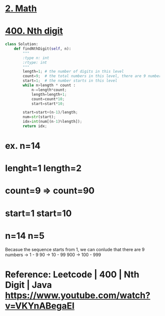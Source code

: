 
# [2. Math](/math.md)


# [400. Nth digit](https://leetcode.com/problems/nth-digit/)

```python
class Solution:
    def findNthDigit(self, n):
        """
        :type n: int
        :rtype: int
        """
        length=1; # the number of digits in this level
        count=9;  # the total numbers in this level, there are 9 numbers, 1,2,3, ..., 9
        start=1;  # the number starts in this level
        while n>length * count :
            n-=length*count;
            length=length+1;
            count=count*10;
            start=start*10;

        start=start+(n-1)/length;
        num=str(start);
        idx=int(num[(n-1)%length]);
        return idx;


```
# ex. n=14
# lenght=1          length=2
# count=9     =>    count=90
# start=1           start=10
# n=14              n=5

Becasue the sequence starts from 1, 
we can conlude that	there are 9 numbers  -> 1 		-    9
		          			 90          -> 10		-    99
		          			900          -> 100		-   999


# Reference: Leetcode | 400 | Nth Digit | Java   https://www.youtube.com/watch?v=VKYnABegaEI


